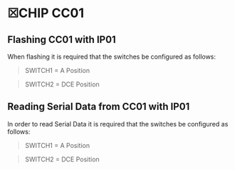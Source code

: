 # ☒CHIP CC01

## Flashing CC01 with IP01
When flashing it is required that the switches be configured as follows:

> SWITCH1 = A Position

> SWITCH2 = DCE Position

## Reading Serial Data from CC01 with IP01
In order to read Serial Data it is required that the switches be configured as follows:

> SWITCH1 = A Position

> SWITCH2 = DCE Position




